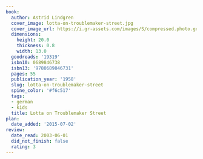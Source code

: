 ```yaml
---
book:
  author: Astrid Lindgren
  cover_image: lotta-on-troublemaker-street.jpg
  cover_image_url: https://i.gr-assets.com/images/S/compressed.photo.goodreads.com/books/1348578002l/19319.jpg
  dimensions:
    height: 20.0
    thickness: 0.8
    width: 13.0
  goodreads: '19319'
  isbn10: 0689846738
  isbn13: '9780689846731'
  pages: 55
  publication_year: '1958'
  slug: lotta-on-troublemaker-street
  spine_color: '#f6c517'
  tags:
  - german
  - kids
  title: Lotta on Troublemaker Street
plan:
  date_added: '2015-07-02'
review:
  date_read: 2003-06-01
  did_not_finish: false
  rating: 3
---
```

